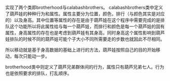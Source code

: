 实现了两个类即brotherhood与calabashbrothers。
calabashbrothers类中定义了葫芦娃的种种行为和属性。属性主要分为位置，颜色，排行（与颜色其实是对应的）以及身高。其中位置等属性的存在是由于葫芦娃在这个程序中需要完成的是排队这个功能所以将此属性给与每一个葫芦娃，而排行和颜色是每一个葫芦娃的固有属性，身高属性的存在也是考虑到葫芦娃有其身高，同时身高这个属性影响到葫芦娃排队的时候不同的葫芦娃可能个子大小不同所需要走的步数也就因此不尽相同。

所以移动就是基于身高数据的基础上进行的方法，葫芦娃按照自己的目的开始移动，每次只能动一步。

brotherhood类中则定义了葫芦兄弟群体间的行为，属性只有葫芦兄弟七人。行为也是依照要求的排队，打乱顺序。